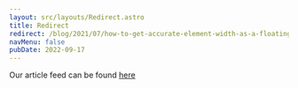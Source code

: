 ```yaml
---
layout: src/layouts/Redirect.astro
title: Redirect
redirect: /blog/2021/07/how-to-get-accurate-element-width-as-a-floating-point-number/
navMenu: false
pubDate: 2022-09-17
---
```

<div>
Our article feed can be found <a href="/blog/2021/07/how-to-get-accurate-element-width-as-a-floating-point-number/">here</a>
</div>
